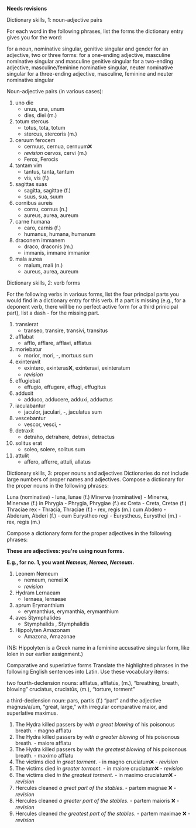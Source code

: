 **Needs revisions**

Dictionary skills, 1: noun-adjective pairs

For each word in the following phrases, list the forms the dictionary entry gives you for the word:

for a noun, nominative singular, genitive singular and gender
for an adjective, two or three forms:
for a one-ending adjective, masculine nominative singular and masculine genitive singular
for a two-ending adjective, masculine/feminine nominative singular, neuter nominative singular
for a three-ending adjective, masculine, feminine and neuter nominative singular

Noun-adjective pairs (in various cases):

1. uno die
    - unus, una, unum
    - dies, diei (m.)
1. totum stercus
    - totus, tota, totum
    - stercus, stercoris (m.)
1. ceruum ferocem
    - cernuus, cernua, cernuum❌
    - *revision* cervos, cervi (m.)
    - Ferox, Ferocis
1. tantam vim
    - tantus, tanta, tantum
    - vis, vis (f.)
1. sagittas suas 
    - sagitta, sagittae (f.)
    - suus, sua, suum
1. cornibus aureis
    - cornu, cornus (n.)
    - aureus, aurea, aureum
1. carne humana
    - caro, carnis (f.)
    - humanus, humana, humanum
1. draconem immanem
    - draco, draconis (m.)
    - immanis, immane immanior
15. mala aurea
    - malum, mali (n.)
    - aureus, aurea, aureum

Dictionary skills, 2: verb forms

For the following verbs in various forms, list the four principal parts you would find in a dictionary entry for this verb. If a part is missing (e.g., for a deponent verb, there will be no perfect active form for a third prinicipal part), list a dash - for the missing part.

1. transierat
    - transeo, transire, transivi, transitus
1. afflabat
    - afflo, afflare, afflavi, afflatus
1. moriebatur
    - morior, mori, -, mortuus sum
1. exinteravit
    - exintero, exinteras❌, exinteravi, exinteratum
    - *revision* 
1. effugiebat
    - effugio, effugere, effugi, effugitus
1. adduxit
    - adduco, adducere, adduxi, adductus
1. iaculabantur
    - jaculor, jaculari, -, jaculatus sum
1. vescebantur
    - vescor, vesci, -
1. detraxit
    - detraho, detrahere, detraxi, detractus
1. solitus erat
    - soleo, solere, solitus sum
1. attulit
    - affero, afferre, attuli, allatus
  
Dictionary skills, 3: proper nouns and adjectives
Dictionaries do not include large numbers of proper names and adjectives. Compose a dictionary for the proper nouns in the following phrases:

Luna (nominative)
    - luna, lunae (f.)
Minerva (nominative)
    - Minerva, Minervae (f.)
in Phrygia
    - Phrygia, Phrygiae (f.)
ex Creta
    - Creta, Cretae (f.)
Thraciae rex
    - Thracia, Thraciae (f.)
    - rex, regis (m.)
cum Abdero
    - Abderum, Abderi (f.)
    - cum 
Eurystheo regi
    - Eurystheus, Eurysthei (m.)
    - rex, regis (m.)

Compose a dictionary form for the proper adjectives in the following phrases:

**These are adjectives: you're using noun forms.**

**E.g., for no. 1, you want *Nemeus, Nemea, Nemeum*.**
1. Leonem Nemeum
    - nemeum, nemei ❌ 
    - *revision* 
1. Hydram Lernaeam
    - lernaea, lernaeae 
1. aprum Erymanthium
    - erymanthius, erymanthia, erymanthium
1. aves Stymphalides
    - Stymphalids , Stymphalidis
1. Hippolyten Amazonam
    - Amazona, Amazonae


(NB: Hippolyten is a Greek name in a feminine accusative singular form, like Iolen in our earlier assignment.)

Comparative and superlative forms
Translate the highlighted phrases in the following English sentences into Latin. Use these vocabulary items:

two fourth-declension nouns:
afflatus, afflatūs, (m.), “breathing, breath, blowing”
cruciatus, cruciatūs, (m.), “torture, torment”

a third-declension noun:
pars, partis (f.) “part”
and the adjective magnus/a/um, “great, large,” with irregular comparative maior, and superlative maximus.

1. The Hydra killed passers by *with a great blowing* of his poisonous breath.
        - magno afflatu
1. The Hydra killed passers by *with a greater blowing* of his poisonous breath.
        - maiore afflatu
1. The Hydra killed passers by *with the greatest blowing* of his poisonous breath.
        - maximo afflatu
1. The victims died *in great torment*.
        - in magno cruciatum❌
        - *revision*
1. The victims died *in greater torment*.
        - in maiore cruciatum❌
        - *revision*
1. The victims died *in the greatest torment*.
        - in maximo cruciatum❌
        - *revision*
1. Hercules cleaned *a great part of the stables*.
        - partem magnae ❌
        - *revision*
1. Hercules cleaned *a greater part of the stables*.
        - partem maioris ❌
        - *revision*
1. Hercules cleaned *the greatest part of the stables*.
        - partem maximae ❌
        - *revision* 
